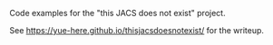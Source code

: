 Code examples for the "this JACS does not exist" project.

See https://yue-here.github.io/thisjacsdoesnotexist/ for the writeup.
